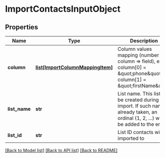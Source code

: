 # ImportContactsInputObject

## Properties
Name | Type | Description | Notes
------------ | ------------- | ------------- | -------------
**column** | [**list[ImportColumnMappingItem]**](ImportColumnMappingItem.md) | Column values mapping (number column &#x3D;&gt; field), e.g. column[0] &#x3D; \&quot;phone\&quot;, column[1] &#x3D; \&quot;firstName\&quot; | 
**list_name** | **str** | List name. This list will be created during import. If such name is already taken, an ordinal (1, 2, ...) will be added to the end | [optional] 
**list_id** | **str** | List ID contacts will be imported to | [optional] 

[[Back to Model list]](../README.md#documentation-for-models) [[Back to API list]](../README.md#documentation-for-api-endpoints) [[Back to README]](../README.md)


